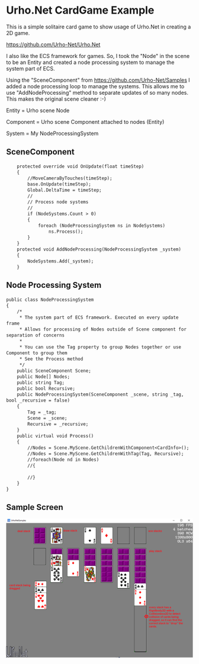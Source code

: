 # Urho.Net CardGame Example
This is a simple solitaire card game to show usage of Urho.Net in creating a 2D game. 

https://github.com/Urho-Net/Urho.Net 

I also like the ECS framework for games. So, I took the "Node" in the scene to be an Entity and created a node processing system to manage the system part of ECS.

Using the "SceneComponent" from https://github.com/Urho-Net/Samples I added a node processing loop to manage the systems.  This allows me to use "AddNodeProcessing" method to separate updates of so many nodes.  This makes the original scene cleaner :-)

Entity = Urho scene Node

Component = Urho scene Component attached to nodes (Entity)

System = My NodeProcessingSystem

## SceneComponent
        protected override void OnUpdate(float timeStep)
        {
            //MoveCameraByTouches(timeStep);
            base.OnUpdate(timeStep);
            Global.DeltaTime = timeStep;
            //
            // Process node systems
            //
            if (NodeSystems.Count > 0)
            {
                foreach (NodeProcessingSystem ns in NodeSystems)
                    ns.Process();
            }
        }
        protected void AddNodeProcessing(NodeProcessingSystem _system)
        {
            NodeSystems.Add(_system);
        }

## Node Processing System
    public class NodeProcessingSystem
    {
        /*
         * The system part of ECS framework. Executed on every update frame
         * Allows for processing of Nodes outside of Scene component for separation of concerns
         * 
         * You can use the Tag property to group Nodes together or use Component to group them
         * See the Process method
         */
        public SceneComponent Scene;
        public Node[] Nodes;
        public string Tag;
        public bool Recursive;
        public NodeProcessingSystem(SceneComponent _scene, string _tag, bool _recursive = false)
        {
            Tag = _tag;
            Scene = _scene;
            Recursive = _recursive;
        }
        public virtual void Process()
        {
            //Nodes = Scene.MyScene.GetChildrenWithComponent<CardInfo>();
            //Nodes = Scene.MyScene.GetChildrenWithTag(Tag, Recursive);
            //foreach(Node nd in Nodes)
            //{

            //}
        }
    }
## Sample Screen

![game image](CardGameScreen.png)
